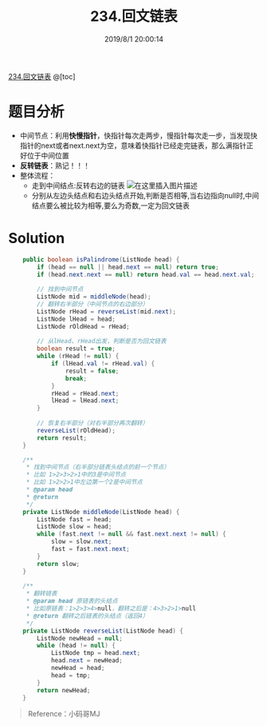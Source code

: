 ﻿---
title: 234.回文链表
categories:
- DSA
- Algorithm
- LeetCode
tags:
- quick slow pointer
date: 2019/8/1 20:00:14
updated: 2020/12/10 12:00:14
---

[234.回文链表](https://leetcode-cn.com/problems/palindrome-linked-list/)
@[toc]

# 题目分析
- 中间节点：利用**快慢指针**，快指针每次走两步，慢指针每次走一步，当发现快指针的next或者next.next为空，意味着快指针已经走完链表，那么满指针正好位于中间位置
- **反转链表**：熟记！！！
- 整体流程：
	- 走到中间结点:反转右边的链表
			![在这里插入图片描述](https://gitee.com/gaoyi-ai/image-bed/raw/master/images/20200504223022962.png)
	- 分别从左边头结点和右边头结点开始,判断是否相等,当右边指向null时,中间结点要么被比较为相等,要么为奇数,一定为回文链表
# Solution
```java
    public boolean isPalindrome(ListNode head) {
    	if (head == null || head.next == null) return true; 
    	if (head.next.next == null) return head.val == head.next.val;
    	
    	// 找到中间节点
    	ListNode mid = middleNode(head);
    	// 翻转右半部分（中间节点的右边部分）
    	ListNode rHead = reverseList(mid.next);
    	ListNode lHead = head;
    	ListNode rOldHead = rHead;
    	
    	// 从lHead、rHead出发，判断是否为回文链表
    	boolean result = true;
    	while (rHead != null) {
    		if (lHead.val != rHead.val) {
    			result = false;
    			break;
    		}
    		rHead = rHead.next;
    		lHead = lHead.next;
    	}
    	
    	// 恢复右半部分（对右半部分再次翻转）
    	reverseList(rOldHead);
    	return result;
    }

    /**
     * 找到中间节点（右半部分链表头结点的前一个节点）
     * 比如 1>2>3>2>1中的3是中间节点
     * 比如 1>2>2>1中左边第一个2是中间节点
     * @param head
     * @return
     */
	private ListNode middleNode(ListNode head) {
		ListNode fast = head;
		ListNode slow = head;
		while (fast.next != null && fast.next.next != null) {
			slow = slow.next;
			fast = fast.next.next;
		}
		return slow;
	}
	
	/**
	 * 翻转链表
	 * @param head 原链表的头结点
	 * 比如原链表：1>2>3>4>null，翻转之后是：4>3>2>1>null
	 * @return 翻转之后链表的头结点（返回4）
	 */
	private ListNode reverseList(ListNode head) {
		ListNode newHead = null;
		while (head != null) {
			ListNode tmp = head.next;
			head.next = newHead;
			newHead = head;
			head = tmp;
		}
		return newHead;
	}
```

> Reference：小码哥MJ

